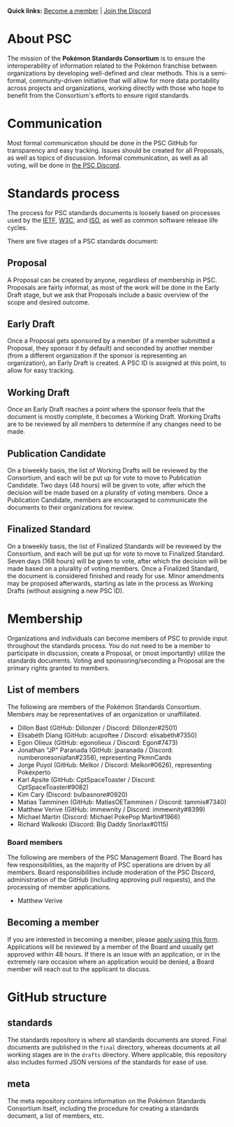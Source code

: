**Quick links:** [Become a member](https://forms.office.com/Pages/ResponsePage.aspx?id=DQSIkWdsW0yxEjajBLZtrQAAAAAAAAAAAAMAAK9gcItUMjBKQUQ0VVBaSzhRWlI4SldYRktJWUJYUi4u) | [Join the Discord](https://discord.gg/f7jXyE2C4h)

# About PSC
The mission of the **Pokémon Standards Consortium** is to ensure the interoperability of information related to the Pokémon franchise between organizations by developing well-defined and clear methods. This is a semi-formal, community-driven initiative that will allow for more data portability across projects and organizations, working directly with those who hope to benefit from the Consortium's efforts to ensure rigid standards.

# Communication
Most formal communication should be done in the PSC GitHub for transparency and easy tracking. Issues should be created for all Proposals, as well as topics of discussion. Informal communication, as well as all voting, will be done in [the PSC Discord](https://discord.gg/f7jXyE2C4h).

# Standards process
The process for PSC standards documents is loosely based on processes used by the [IETF](https://www.ietf.org/), [W3C](https://www.w3.org/), and [ISO](https://www.iso.org/), as well as common software release life cycles.

There are five stages of a PSC standards document:
## Proposal
A Proposal can be created by anyone, regardless of membership in PSC. Proposals are fairly informal, as most of the work will be done in the Early Draft stage, but we ask that Proposals include a basic overview of the scope and desired outcome.
## Early Draft
Once a Proposal gets sponsored by a member (if a member submitted a Proposal, they sponsor it by default) and seconded by another member (from a different organization if the sponsor is representing an organization), an Early Draft is created. A PSC ID is assigned at this point, to allow for easy tracking.
## Working Draft
Once an Early Draft reaches a point where the sponsor feels that the document is mostly complete, it becomes a Working Draft. Working Drafts are to be reviewed by all members to determine if any changes need to be made.
## Publication Candidate
On a biweekly basis, the list of Working Drafts will be reviewed by the Consortium, and each will be put up for vote to move to Publication Candidate. Two days (48 hours) will be given to vote, after which the decision will be made based on a plurality of voting members. Once a Publication Candidate, members are encouraged to communicate the documents to their organizations for review.
## Finalized Standard
On a biweekly basis, the list of Finalized Standards will be reviewed by the Consortium, and each will be put up for vote to move to Finalized Standard. Seven days (168 hours) will be given to vote, after which the decision will be made based on a plurality of voting members. Once a Finalized Standard, the document is considered finished and ready for use. Minor amendments may be proposed afterwards, starting as late in the process as Working Drafts (without assigning a new PSC ID).

# Membership
Organizations and individuals can become members of PSC to provide input throughout the standards process. You do not need to be a member to participate in discussion, create a Proposal, or (most importantly) utilize the standards documents. Voting and sponsoring/seconding a Proposal are the primary rights granted to members.
## List of members
The following are members of the Pokémon Standards Consortium. Members may be representatives of an organization or unaffiliated.
* Dillon Bast (GitHub: Dillonzer / Discord: Dillonzer#2501)
* Elisabéth Diang (GitHub: acupoftee / Discord: elisabéth#7350)
* Egon Olieux (GitHub: egonolieux / Discord: Egon#7473)
* Jonathan "JP" Paranada (GitHub: jparanada / Discord: numberonesoniafan#2358), representing PkmnCards
* Jorge Puyol (GitHub: Melkor / Discord: Melkor#0626), representing Pokéxperto
* Karl Apsite (GitHub: CptSpaceToaster / Discord: CptSpaceToaster#9082)
* Kim Cary (Discord: bulbasnore#0920)
* Matias Tamminen (GitHub: MatiasOETamminen / Discord: tammis#7340)
* Matthew Verive (GitHub: immewnity / Discord: immewnity#8399)
* Michael Martin (Discord: Michael PokePop Martin#1966)
* Richard Walkoski (Discord: Big Daddy Snorlax#0115)
### Board members
The following are members of the PSC Management Board. The Board has few responsibilities, as the majority of PSC operations are driven by all members. Board responsibilities include moderation of the PSC Discord, administration of the GitHub (including approving pull requests), and the processing of member applications.
* Matthew Verive
## Becoming a member
If you are interested in becoming a member, please [apply using this form](https://forms.office.com/Pages/ResponsePage.aspx?id=DQSIkWdsW0yxEjajBLZtrQAAAAAAAAAAAAMAAK9gcItUMjBKQUQ0VVBaSzhRWlI4SldYRktJWUJYUi4u). Applications will be reviewed by a member of the Board and usually get approved within 48 hours. If there is an issue with an application, or in the extremely rare occasion where an application would be denied, a Board member will reach out to the applicant to discuss.

# GitHub structure
## standards
The standards repository is where all standards documents are stored. Final documents are published in the `final` directory, whereas documents at all working stages are in the `drafts` directory. Where applicable, this repository also includes formed JSON versions of the standards for ease of use.
## meta
The meta repository contains information on the Pokémon Standards Consortium itself, including the procedure for creating a standards document, a list of members, etc.

